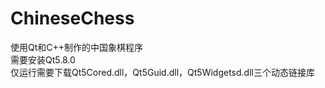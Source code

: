 # ChineseChess
使用Qt和C++制作的中国象棋程序  
需要安装Qt5.8.0  
仅运行需要下载Qt5Cored.dll，Qt5Guid.dll，Qt5Widgetsd.dll三个动态链接库  

